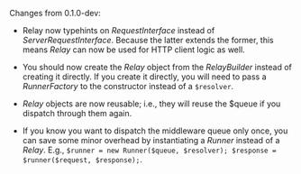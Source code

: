 Changes from 0.1.0-dev:

- Relay now typehints on _RequestInterface_ instead of _ServerRequestInterface_. Because the latter extends the former, this means _Relay_ can now be used for HTTP client logic as well.

- You should now create the _Relay_ object from the _RelayBuilder_ instead of creating it directly. If you create it directly, you will need to pass a _RunnerFactory_ to the constructor instead of a `$resolver`.

- _Relay_ objects are now reusable; i.e., they will reuse the $queue if you dispatch through them again.

- If you know you want to dispatch the middleware queue only once, you can save some minor overhead by instantiating a _Runner_ instead of a _Relay_. E.g., `$runner = new Runner($queue, $resolver); $response = $runner($request, $response);`.
